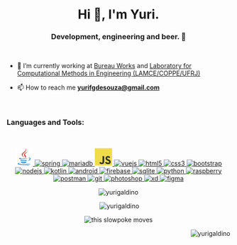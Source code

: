 <h1 align="center">Hi 👋, I'm Yuri.</h1>
<h3 align="center">Development, engineering and beer. 🍻</h3>
<br>
<ul>
<li>
<p><g-emoji class="g-emoji" alias="briefcase" fallback-src="https://github.githubassets.com/images/icons/emoji/unicode/1f4bc.png">💼</g-emoji> I’m currently working at <a href="https://www.bureauworks.com/" rel="nofollow">Bureau Works</a> and <a href="http://www.lamce.coppe.ufrj.br/" rel="nofollow">Laboratory for Computational Methods in Engineering (LAMCE/COPPE/UFRJ)</a></p>
</li>
<li>
<p><g-emoji class="g-emoji" alias="mailbox" fallback-src="https://github.githubassets.com/images/icons/emoji/unicode/1f4eb.png">📫</g-emoji> How to reach me <strong><a href="mailto:yurifgdesouza@gmail.com">yurifgdesouza@gmail.com</a></strong></p>
</li>
</ul>
<br>
<h3 align="left">Languages and Tools:</h3>
<br>
<p align="center">
    <a href="https://www.java.com" target="_blank"> <img
        src="https://raw.githubusercontent.com/devicons/devicon/master/icons/java/java-original.svg" alt="java"
        width="40" height="40" /> </a>
    <a href="https://spring.io/" target="_blank"> <img
        src="https://www.vectorlogo.zone/logos/springio/springio-icon.svg" alt="spring" width="40" height="40" /> </a>
    <a href="https://mariadb.org/" target="_blank"> <img
        src="https://www.vectorlogo.zone/logos/mariadb/mariadb-icon.svg" alt="mariadb" width="40" height="40" /> </a>
    <a href="https://developer.mozilla.org/en-US/docs/Web/JavaScript" target="_blank"> <img
        src="https://raw.githubusercontent.com/devicons/devicon/master/icons/javascript/javascript-original.svg"
        alt="javascript" width="40" height="40" /> </a>
    <a href="https://vuejs.org/" target="_blank"> <img
        src="https://www.vectorlogo.zone/logos/vuejs/vuejs-icon.svg"
        alt="vuejs" width="40" height="40" /> </a>
    <a href="https://pt.wikipedia.org/wiki/HTML5" target="_blank"> <img
        src="https://cdn.worldvectorlogo.com/logos/html5.svg"
        alt="html5" width="40" height="40" /> </a>
    <a href="https://pt.wikipedia.org/wiki/CSS3" target="_blank"> <img
        src="https://upload.wikimedia.org/wikipedia/commons/d/d5/CSS3_logo_and_wordmark.svg" alt="css3"
        width="40" height="40" /> </a>
    <a href="https://getbootstrap.com" target="_blank">
      <img src="https://www.logo.wine/a/logo/Bootstrap_(front-end_framework)/Bootstrap_(front-end_framework)-Logo.wine.svg"
        alt="bootstrap" width="40" height="40" /> </a>
    <a href="https://nodejs.org" target="_blank"> <img
        src="https://cdn.worldvectorlogo.com/logos/nodejs-icon.svg"
        alt="nodejs" width="40" height="40" /> </a>
    </a> <a href="https://kotlinlang.org" target="_blank"> <img
        src="https://www.vectorlogo.zone/logos/kotlinlang/kotlinlang-icon.svg" alt="kotlin" width="40" height="40" />
    </a>
    <a href="https://developer.android.com" target="_blank"> <img
        src="https://www.vectorlogo.zone/logos/android/android-icon.svg"
        alt="android" width="40" height="40" /> </a>
    <a href="https://firebase.google.com/" target="_blank"> <img
        src="https://www.vectorlogo.zone/logos/firebase/firebase-icon.svg" alt="firebase" width="40" height="40" />
    </a>
    <a href="https://www.sqlite.org/" target="_blank"> <img
        src="https://www.vectorlogo.zone/logos/sqlite/sqlite-icon.svg" alt="sqlite" width="40" height="40" /> </a>
    <a href="https://www.python.org" target="_blank"> <img
        src="https://cdn.worldvectorlogo.com/logos/python-5.svg" alt="python"
        width="40" height="40" /> </a>
    <a href="https://www.raspberrypi.org/" target="_blank"> <img
        src="https://www.vectorlogo.zone/logos/raspberrypi/raspberrypi-icon.svg" alt="raspberry" width="40" height="40" /> </a>
    <a href="https://postman.com" target="_blank"> <img
        src="https://www.vectorlogo.zone/logos/getpostman/getpostman-icon.svg" alt="postman" width="40" height="40" />
    </a>
    <a href="https://git-scm.com/" target="_blank"> <img
        src="https://www.vectorlogo.zone/logos/git-scm/git-scm-icon.svg" alt="git" width="40" height="40" /> </a> 
    <a href="https://www.photoshop.com/en" target="_blank"> <img
        src="https://cdn.worldvectorlogo.com/logos/photoshop-cc-7.svg"
        alt="photoshop" width="40" height="40" /> </a> 
     <a href="https://www.adobe.com/products/xd.html" target="_blank">
      <img src="https://cdn.worldvectorlogo.com/logos/adobe-xd.svg" alt="xd" width="40" height="40" /> </a>
    <a href="https://www.figma.com/" target="_blank"> <img src="https://www.vectorlogo.zone/logos/figma/figma-icon.svg"
        alt="figma" width="40" height="40" /> </a>
  </p>


  <div align="left">
    <p align="center"><img src="https://github-readme-stats.vercel.app/api/top-langs?username=yurigaldino&show_icons=true&locale=en&layout=compact" alt="yurigaldino" /></p>
    <p align="center">&nbsp;<img src="https://github-readme-stats.vercel.app/api?username=yurigaldino&show_icons=true&locale=en" alt="yurigaldino" /></p>
  </div>

<p align="center"><img src="https://media4.giphy.com/media/FPbnShq1h1IS5FQyPD/giphy.gif?cid=790b761138ae36f01f1360a244e0cde616ec893c708ba80b&rid=giphy.gif&ct=g" alt="this slowpoke moves"  width="250" /></p>

<p align="right"><img src="https://komarev.com/ghpvc/?username=yurigaldino&label=Profile%20views&color=0e75b6&style=flat" alt="yurigaldino" /> </p>
